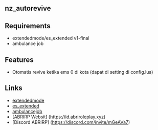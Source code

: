 ## nz_autorevive

## Requirements
- extendedmode/es_extended v1-final
- ambulance job

## Features
- Otomatis revive ketika ems 0 di kota (dapat di setting di config.lua)

## Links
- [extendedmode](https://github.com/extendedmode/extendedmode)
- [es_extended](https://github.com/esx-framework/es_extended/tree/v1-final)
- [ambulancejob](https://github.com/esx-framework/esx_ambulancejob)
- [ABRIRP Websit] (https://id.abriroleplay.xyz)
- [Discord ABRIRP] (https://discord.com/invite/mGeAVa7)
